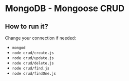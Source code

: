 # MongoDB - Mongoose CRUD

## How to run it?
Change your connection if needed:
 - ```mongod```
 - ```node crud/create.js```
 -  ```node crud/update.js```
 -  ```node crud/delete.js```
 -  ```node crud/find.js```
 -  ```node crud/findOne.js```
